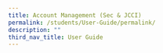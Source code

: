 ```yaml
---
title: Account Management (Sec & JCCI)
permalink: /students/User-Guide/permalink/
description: ""
third_nav_title: User Guide
---
```

